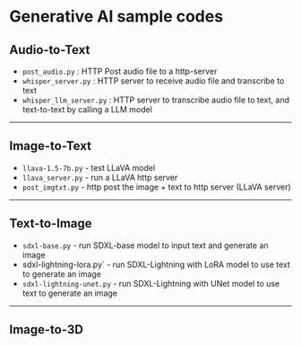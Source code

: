 # Generative AI sample codes

## Audio-to-Text
* `post_audio.py` : HTTP Post audio file to a http-server
* `whisper_server.py` : HTTP server to receive audio file and transcribe to text
* `whisper_llm_server.py` : HTTP server to transcribe audio file to text, and text-to-text by calling a LLM model

---
## Image-to-Text
* `llava-1.5-7b.py` - test LLaVA model
* `llava_server.py` - run a LLaVA http server
* `post_imgtxt.py`  - http post the image + text to http server (LLaVA server)

---
## Text-to-Image 
* `sdxl-base.py` - run SDXL-base model to input text and generate an image
*  sdxl-lightning-lora.py` - run SDXL-Lightning with LoRA model to use text to generate an image
* `sdxl-lightning-unet.py` - run SDXL-Lightning with UNet model to use text to generate an image

---
## Image-to-3D
